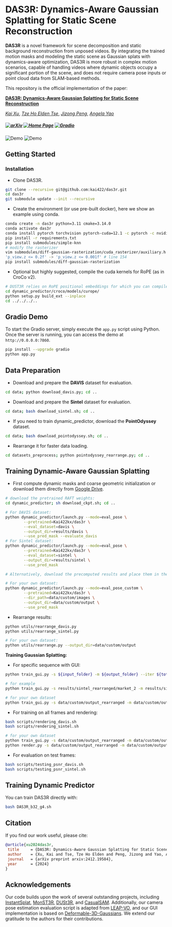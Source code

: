 # DAS3R: Dynamics-Aware Gaussian Splatting for Static Scene Reconstruction

<b>DAS3R</b> is a novel framework for scene decomposition and static background reconstruction from unposed videos. By integrating the trained motion masks and modeling the static scene as Gaussian splats with dynamics-aware optimization, DAS3R is more robust in complex motion scenarios, capable of handling videos where dynamic objects occupy a significant portion of the scene, and does not require camera pose inputs or point cloud data from SLAM-based methods.

This repository is the official implementation of the paper:

[**DAS3R: Dynamics-Aware Gaussian Splatting for Static Scene Reconstruction**](https://kai422.github.io/DAS3R/)

[*Kai Xu*](https://kai422.github.io/),
[*Tze Ho Elden Tse*](https://eldentse.github.io/),
[*Jizong Peng*](),
[*Angela Yao*](https://www.comp.nus.edu.sg/~ayao/)
<h5 align="LEFT">

[![arXiv](https://img.shields.io/badge/ArXiv-2412.19584-b31b1b.svg?logo=arXiv)](https://arxiv.org/abs/2412.19584) 
[![Home Page](https://img.shields.io/badge/Project-Website-blue.svg)](https://kai422.github.io/DAS3R/) [![Gradio](https://img.shields.io/badge/%F0%9F%A4%97%20Hugging%20Face-Demo-F59E0B)](https://huggingface.co/spaces/Kai422kx/DAS3R) 

</h5>


![Demo](assets/davis.gif)
![Demo](assets/sintel.gif)
## Getting Started


### Installation
- Clone DAS3R.
```bash
git clone --recursive git@github.com:kai422/das3r.git
cd das3r
git submodule update --init --recursive
```

- Create the environment (or use pre-built docker), here we show an example using conda.
```bash
conda create -n das3r python=3.11 cmake=3.14.0
conda activate das3r
conda install pytorch torchvision pytorch-cuda=12.1 -c pytorch -c nvidia  # use the correct version of cuda for your system
pip install -r requirements.txt
pip install submodules/simple-knn
# modify the rasterizer
vim submodules/diff-gaussian-rasterization/cuda_rasterizer/auxiliary.h
'p_view.z <= 0.2f' -> 'p_view.z <= 0.001f' # line 154
pip install submodules/diff-gaussian-rasterization
```

- Optional but highly suggested, compile the cuda kernels for RoPE (as in CroCo v2).
```bash
# DUST3R relies on RoPE positional embeddings for which you can compile some cuda kernels for faster runtime.
cd dynamic_predictor/croco/models/curope/
python setup.py build_ext --inplace
cd ../../../..
```

## Gradio Demo

To start the Gradio server, simply execute the `app.py` script using Python. Once the server is running, you can access the demo at `http://0.0.0.0:7860`.
```bash
pip install --upgrade gradio
python app.py
```

## Data Preparation

- Download and prepare the **DAVIS** dataset for evaluation.
```bash
cd data; python download_davis.py; cd ..
```
- Download and prepare the **Sintel** dataset for evaluation.
```bash
cd data; bash download_sintel.sh; cd ..
```
- If you need to train dynamic_predictor, download the **PointOdyssey** dataset.
```bash
cd data; bash download_pointodyssey.sh; cd ..
```
- Rearrange it for faster data loading.
```bash
cd datasets_preprocess; python pointodyssey_rearrange.py; cd ..
```

## Training Dynamic-Aware Gaussian Splatting

- First compute dynamic masks and coarse geometric initialization or download them directly from  [Google Drive](https://drive.google.com/drive/folders/1uSI3raipU3aacSq5enAZd8EozSTn_kS9?usp=drive_link).
```bash
# download the pretrained RAFT weights:
cd dynamic_predictor; sh download_ckpt.sh; cd ..

# For DAVIS dataset:
python dynamic_predictor/launch.py --mode=eval_pose \
        --pretrained=Kai422kx/das3r \
        --eval_dataset=davis \
        --output_dir=results/davis \
        --use_pred_mask --evaluate_davis
# For Sintel dataset:
python dynamic_predictor/launch.py --mode=eval_pose \
        --pretrained=Kai422kx/das3r \
        --eval_dataset=sintel \
        --output_dir=results/sintel \
        --use_pred_mask

# Alternatively, download the precomputed results and place them in the `results` directory. Then, unzip `davis.zip` and `sintel.zip` in the same directory.

# For your own dataset:
python dynamic_predictor/launch.py --mode=eval_pose_custom \
        --pretrained=Kai422kx/das3r \
        --dir_path=data/custom/images \
        --output_dir=data/custom/output \
        --use_pred_mask 
```
- Rearrange results:

```bash
python utils/rearrange_davis.py
python utils/rearrange_sintel.py

# For your own dataset:
python utils/rearrange.py --output_dir=data/custom/output
```
**Training Gaussian Splatting:**

- For specific sequence with GUI:
```bash
python train_gui.py -s ${input_folder} -m ${output_folder} --iter ${total_iterations} --eval_pose --gui

# for example
python train_gui.py -s results/sintel_rearranged/market_2 -m results/sintel_rearranged/market_2 --iter 4000 --eval_pose --gui 

# for your own dataset
python train_gui.py -s data/custom/output_rearranged -m data/custom/output_rearranged --iter 4000 --gui 
```
- For training on all frames and rendering:
```bash
bash scripts/rendering_davis.sh
bash scripts/rendering_sintel.sh

# for your own dataset
python train_gui.py -s data/custom/output_rearranged -m data/custom/output_rearranged --iter 4000
python render.py -s data/custom/output_rearranged -m data/custom/output_rearranged --iter 4000 --get_video 
```

- For evaluation on test frames:
```bash
bash scripts/testing_psnr_davis.sh
bash scripts/testing_psnr_sintel.sh
```




## Training Dynamic Predictor

You can train DAS3R directly with:
```bash
bash DAS3R_b32_g4.sh
```

## Citation

If you find our work useful, please cite:

```bibtex
@article{xu2024das3r,
 title     = {DAS3R: Dynamics-Aware Gaussian Splatting for Static Scene Reconstruction}, 
 author    = {Xu, Kai and Tse, Tze Ho Elden and Peng, Jizong and Yao, Angela},
 journal   = {arXiv preprint arxiv:2412.19584},
 year      = {2024}
}
```


## Acknowledgements
Our code builds upon the work of several outstanding projects, including [InstantSplat](https://github.com/NVlabs/InstantSplat), [MonST3R](https://github.com/Junyi42/monst3r), [DUSt3R](https://github.com/naver/dust3r), and [CasualSAM](https://github.com/ztzhang/casualSAM). Additionally, our camera pose estimation evaluation script is adapted from [LEAP-VO](https://github.com/chiaki530/leapvo), and our GUI implementation is based on [Deformable-3D-Gaussians](https://github.com/ingra14m/Deformable-3D-Gaussians). We extend our gratitude to the authors for their contributions.
